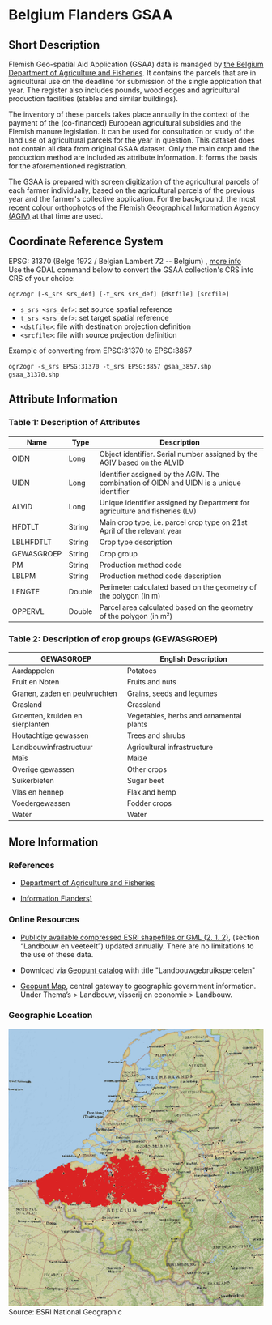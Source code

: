 # Belgium Flanders GSAA

## Short Description  
Flemish Geo-spatial Aid Application (GSAA) data is managed by [the Belgium Department of Agriculture and Fisheries](https://lv.vlaanderen.be/nl).
It contains the parcels that are in agricultural use on the deadline for submission of the single application that year. The register also includes pounds, wood edges and agricultural production facilities (stables and similar buildings).  

The inventory of these parcels takes place annually in the context of the payment of the (co-financed) European agricultural subsidies and the Flemish manure legislation. It can be used for consultation or study of the land use of agricultural parcels for the year in question. This dataset does not contain all data from original GSAA dataset. Only the main crop and the production method are included as attribute information. It forms the basis for the aforementioned registration.  

The GSAA is prepared with screen digitization of the agricultural parcels of each farmer individually, based on the agricultural parcels of the previous year and the farmer's collective application. For the background, the most recent colour orthophotos of [the Flemish Geographical Information Agency (AGIV)](https://overheid.vlaanderen.be/informatie-vlaanderen/flanders-information-agency-en) at that time are used. 


## Coordinate Reference System
EPSG: 31370 (Belge 1972 / Belgian Lambert 72 -- Belgium) , [more info](https://epsg.io/31370)  
Use the GDAL command below to convert the GSAA collection's CRS into CRS of your choice:

```
ogr2ogr [-s_srs srs_def] [-t_srs srs_def] [dstfile] [srcfile]
```
- `s_srs <srs_def>`: set source spatial reference
- `t_srs <srs_def>`: set target spatial reference
- `<dstfile>`: file with destination projection definition
- `<srcfile>`: file with source projection definition

Example of converting  from EPSG:31370 to EPSG:3857 
```
ogr2ogr -s_srs EPSG:31370 -t_srs EPSG:3857 gsaa_3857.shp gsaa_31370.shp
```

## Attribute Information  

### Table 1: Description of Attributes
<table>
  <thead>
    <tr>
      <th>Name</th>
      <th>Type </th>
      <th>Description</th>
    </tr>
  </thead>
  <tbody>
    <tr>
      <td>OIDN</td>
      <td > Long</td>
      <td>Object identifier. Serial number assigned by the AGIV based on the ALVID</td>
    </tr>
    <tr>
      <td>UIDN</td>
      <td >Long </td>
      <td> Identifier assigned by the AGIV. The combination of OIDN and UIDN is a unique identifier</td>
    </tr>
    <tr>
      <td>ALVID</td>
      <td > Long</td>
      <td>Unique identifier assigned by Department for agriculture and fisheries (LV)</td>
    </tr>
    <tr>
      <td>HFDTLT</td>
      <td >String</td>
      <td >Main crop type, i.e. parcel crop type on 21st April of the relevant year </td>
    </tr>
    <tr>
      <td>LBLHFDTLT</td>
      <td >String </td>
      <td>Crop type description </td>
    </tr>
    <tr>
      <td>GEWASGROEP</td>
      <td > String </td>
      <td> Crop group  </td>
    </tr>
      <tr>
      <td>PM</td>
      <td > String </td>
      <td> Production method code </td>
    </tr>
      <tr>
      <td>LBLPM</td>
      <td > String </td>
      <td> Production method code description</td>
    </tr>
      <tr>
      <td>LENGTE</td>
      <td > Double</td>
      <td> Perimeter calculated based on the geometry of the polygon (in m) </td>
    </tr>
      <tr>
      <td>OPPERVL</td>
      <td > Double </td>
      <td> Parcel area calculated based on the geometry of the polygon (in m²) </td>
    </tr>
  </tbody>
</table>   

### Table 2: Description of crop groups (GEWASGROEP)

| GEWASGROEP | English Description |
| ------- |  ------------ |
| Aardappelen | Potatoes |
| Fruit en Noten | Fruits and nuts |
| Granen, zaden en peulvruchten | Grains, seeds and legumes |
| Grasland | Grassland |
| Groenten, kruiden en sierplanten | Vegetables, herbs and ornamental plants |
| Houtachtige gewassen | Trees and shrubs |
| Landbouwinfrastructuur | Agricultural infrastructure |
| Maïs | Maize |
| Overige gewassen | Other crops |
| Suikerbieten | Sugar beet |
| Vlas en hennep | Flax and hemp |
| Voedergewassen | Fodder crops |
| Water | Water |

## More Information

### References  

- [Department of Agriculture and Fisheries](https://lv.vlaanderen.be/nl)  

- [Information Flanders)](https://overheid.vlaanderen.be/informatie-vlaanderen)

### Online Resources    

- [Publicly available compressed ESRI shapefiles or GML (2. 1. 2)](https://download.vlaanderen.be/Catalogus), (section “Landbouw en veeteelt”) updated annually. There are no limitations to the use of these data.  

- Download via [Geopunt catalog](http://www.geopunt.be/catalogus)  with title "Landbouwgebruikspercelen"  

- [Geopunt Map](http://www.geopunt.be/), central gateway to geographic government information. Under Thema’s > Landbouw, visserij en economie > Landbouw.  

### Geographic Location  

![geographic location](be_geographic_location.png)  
Source: ESRI National Geographic

